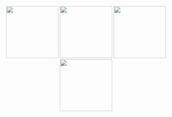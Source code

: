 <div align="center">
  <img src="https://cultofthepartyparrot.com/guests/hd/vibepartycat.gif" width="140">
  <img src="https://cultofthepartyparrot.com/guests/hd/dogeparrot.gif" width="140">
  <img src="https://cultofthepartyparrot.com/flags/hd/hongkongparrot.gif" width="140">
  <img src="https://cultofthepartyparrot.com/parrots/hd/reverseparrot.gif" width="140">
</div>
